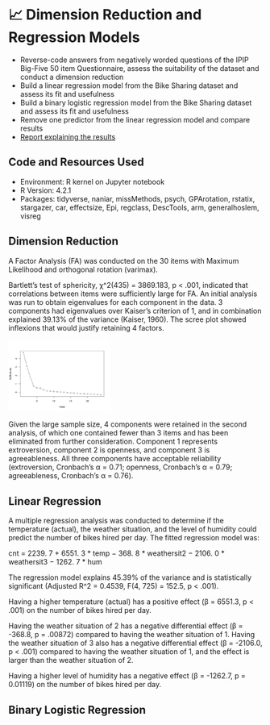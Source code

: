 # :chart_with_upwards_trend: Dimension Reduction and Regression Models

* Reverse-code answers from negatively worded questions of the IPIP Big-Five 50 item Questionnaire, assess the suitability of the dataset and conduct a dimension reduction
* Build a linear regression model from the Bike Sharing dataset and assess its fit and usefulness
* Build a binary logistic regression model from the Bike Sharing dataset  and assess its fit and usefulness
* Remove one predictor from the linear regression model and compare results
* [Report explaining the results](https://github.com/ayanoyamamoto0/assignments_2022-2023/blob/main/probability_and_statistical_inference_2/probability_and_statistical_inference_2.pdf)

## Code and Resources Used
* Environment: R kernel on Jupyter notebook
* R Version: 4.2.1
* Packages: tidyverse, naniar, missMethods, psych, GPArotation, rstatix, stargazer, car, effectsize, Epi, regclass, DescTools, arm, generalhoslem, visreg

## Dimension Reduction
A Factor Analysis (FA) was conducted on the 30 items with Maximum Likelihood and orthogonal rotation (varimax).

Bartlett’s test of sphericity, χ^2(435) = 3869.183, p < .001, indicated that correlations between items were sufficiently large for FA. An initial analysis was run to obtain eigenvalues for each component in the data. 3 components had eigenvalues over Kaiser’s criterion of 1, and in combination explained 39.13% of the variance (Kaiser, 1960). The scree plot showed inflexions that would justify retaining 4 factors.

<img src="https://github.com/ayanoyamamoto0/assignments_2022-2023/blob/main/probability_and_statistical_inference_2/scree_plot.png" width=40% height=40%>

Given the large sample size, 4 components were retained in the second analysis, of which one contained fewer than 3 items and has been eliminated from further consideration. Component 1 represents extroversion, component 2 is openness, and component 3 is agreeableness. All three components have acceptable reliability (extroversion, Cronbach’s α = 0.71; openness, Cronbach’s α = 0.79; agreeableness, Cronbach’s α = 0.76).

## Linear Regression
A multiple regression analysis was conducted to determine if the temperature (actual), the weather situation, and the level of humidity could predict the number of bikes hired per day. The fitted regression model was:

cnt = 2239. 7 + 6551. 3 * temp − 368. 8 * weathersit2 − 2106. 0 * weathersit3 − 1262. 7 * hum

The regression model explains 45.39% of the variance and is statistically significant (Adjusted R^2 = 0.4539, F(4, 725) = 152.5, p < .001).

Having a higher temperature (actual) has a positive effect (β = 6551.3, p < .001) on the number of bikes hired per day.

Having the weather situation of 2 has a negative differential effect (β = -368.8, p = .00872) compared to having the weather situation of 1. Having the weather situation of 3 also has a negative differential effect (β = -2106.0, p < .001) compared to having the weather situation of 1, and the effect is larger than the weather situation of 2.

Having a higher level of humidity has a negative effect (β = -1262.7, p = 0.01119) on the number of bikes hired per day.

## Binary Logistic Regression
